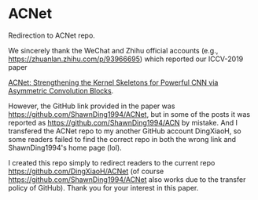 # ACNet
Redirection to ACNet repo.

We sincerely thank the WeChat and Zhihu official accounts (e.g., https://zhuanlan.zhihu.com/p/93966695) which reported our ICCV-2019 paper 

[ACNet: Strengthening the Kernel Skeletons for Powerful CNN via Asymmetric Convolution Blocks](http://openaccess.thecvf.com/content_ICCV_2019/papers/Ding_ACNet_Strengthening_the_Kernel_Skeletons_for_Powerful_CNN_via_Asymmetric_ICCV_2019_paper.pdf).

However, the GitHub link provided in the paper was https://github.com/ShawnDing1994/ACNet, but in some of the posts it was reported as https://github.com/ShawnDing1994/ACN by mistake. And I transfered the ACNet repo to my another GitHub account DingXiaoH, so some readers failed to find the correct repo in both the wrong link and ShawnDing1994's home page (lol).

I created this repo simply to redirect readers to the current repo https://github.com/DingXiaoH/ACNet (of course https://github.com/ShawnDing1994/ACNet also works due to the transfer policy of GitHub). Thank you for your interest in this paper.
